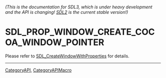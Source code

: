 ###### (This is the documentation for SDL3, which is under heavy development and the API is changing! [SDL2](https://wiki.libsdl.org/SDL2/) is the current stable version!)
# SDL_PROP_WINDOW_CREATE_COCOA_WINDOW_POINTER

Please refer to [SDL_CreateWindowWithProperties](SDL_CreateWindowWithProperties) for details.

----
[CategoryAPI](CategoryAPI), [CategoryAPIMacro](CategoryAPIMacro)


